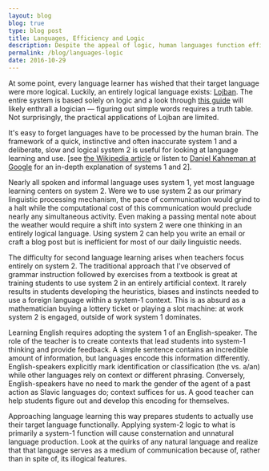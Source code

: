 ```yaml
---
layout: blog
blog: true
type: blog post
title: Languages, Efficiency and Logic
description: Despite the appeal of logic, human languages function efficiently because they aren't logical  
permalink: /blog/languages-logic
date: 2016-10-29
--- 
```

At some point, every language learner has wished that their target language were more logical. Luckily, an entirely logical language exists: <a href="https://en.wikipedia.org/wiki/Lojban" target="_blank">Lojban</a>. The entire system is based solely on logic and a look through <a href="https://mw.lojban.org/papri/How_to_say_it_in_Lojban" target="_blank">this guide</a> will likely enthrall a logician — figuring out simple words requires a truth table. Not surprisingly, the practical applications of Lojban are limited. 

It's easy to forget languages have to be processed by the human brain. The framework of a quick, instinctive and often inaccurate system 1 and a deliberate, slow and logical system 2 is useful for looking at language learning and use. [see <a href="https://en.wikipedia.org/wiki/Dual_process_theory#Dual-process_accounts_of_reasoning" target="_blank">the Wikipedia article</a> or listen to <a href="https://www.youtube.com/watch?v=CjVQJdIrDJ0" target="_blank">Daniel Kahneman at Google</a> for an in-depth explanation of systems 1 and 2]. 

Nearly all spoken and informal language uses system 1, yet most language learning centers on system 2. Were we to use system 2 as our primary linguistic processing mechanism, the pace of communication would grind to a halt while the computational cost of this communication would preclude nearly any simultaneous activity. Even making a passing mental note about the weather would require a shift into system 2 were one thinking in an entirely logical language. Using system 2 can help you write an email or craft a blog post but is inefficient for most of our daily linguistic needs. 

The difficulty for second language learning arises when teachers focus entirely on system 2. The traditional approach that I've observed of grammar instruction followed by exercises from a textbook is great at training students to use system 2 in an entirely artificial context. It rarely results in students developing the heuristics, biases and instincts needed to use a foreign language within a system-1 context. This is as absurd as a mathematician buying a lottery ticket or playing a slot machine: at work system 2 is engaged, outside of work system 1 dominates. 

Learning English requires adopting the system 1 of an English-speaker. The role of the teacher is to create contexts that lead students into system-1 thinking and provide feedback. A simple sentence contains an incredible amount of information, but languages encode this information differently. English-speakers explicitly mark identification or classification (the vs. a/an) while other languages rely on context or different phrasing. Conversely, English-speakers have no need to mark the gender of the agent of a past action as Slavic languages do; context suffices for us. A good teacher can help students figure out and develop this encoding for themselves. 

Approaching language learning this way prepares students to actually use their target language functionally. Applying system-2 logic to what is primarily a system-1 function will cause consternation and unnatural language production. Look at the quirks of any natural language and realize that that language serves as a medium of communication because of, rather than in spite of, its illogical features.  